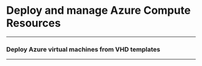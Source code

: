 # Deploy and manage Azure Compute Resources

___


### Deploy Azure virtual machines from VHD templates

___

